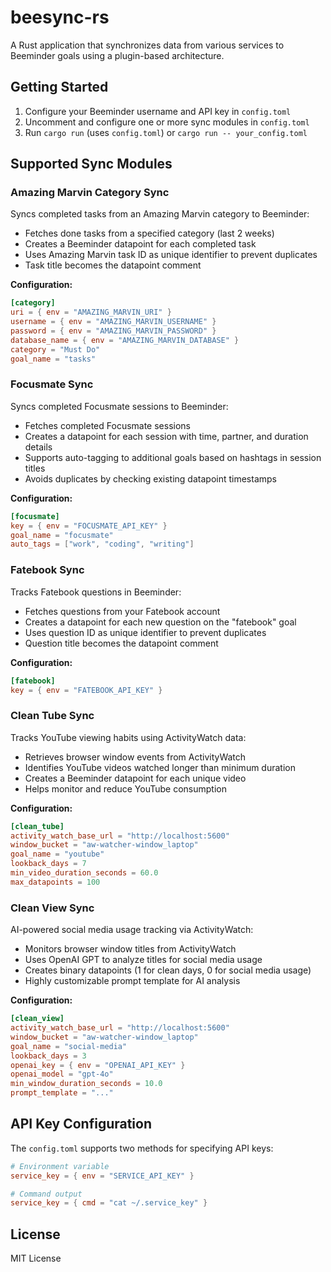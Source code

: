 # beesync-rs

A Rust application that synchronizes data from various services to Beeminder goals using a plugin-based architecture.

## Getting Started

1. Configure your Beeminder username and API key in `config.toml`
2. Uncomment and configure one or more sync modules in `config.toml`
3. Run `cargo run` (uses `config.toml`) or `cargo run -- your_config.toml`

## Supported Sync Modules

### Amazing Marvin Category Sync

Syncs completed tasks from an Amazing Marvin category to Beeminder:

- Fetches done tasks from a specified category (last 2 weeks)
- Creates a Beeminder datapoint for each completed task
- Uses Amazing Marvin task ID as unique identifier to prevent duplicates
- Task title becomes the datapoint comment

**Configuration:**
```toml
[category]
uri = { env = "AMAZING_MARVIN_URI" }
username = { env = "AMAZING_MARVIN_USERNAME" }
password = { env = "AMAZING_MARVIN_PASSWORD" }
database_name = { env = "AMAZING_MARVIN_DATABASE" }
category = "Must Do"
goal_name = "tasks"
```

### Focusmate Sync

Syncs completed Focusmate sessions to Beeminder:

- Fetches completed Focusmate sessions
- Creates a datapoint for each session with time, partner, and duration details
- Supports auto-tagging to additional goals based on hashtags in session titles
- Avoids duplicates by checking existing datapoint timestamps

**Configuration:**
```toml
[focusmate]
key = { env = "FOCUSMATE_API_KEY" }
goal_name = "focusmate"
auto_tags = ["work", "coding", "writing"]
```

### Fatebook Sync

Tracks Fatebook questions in Beeminder:

- Fetches questions from your Fatebook account
- Creates a datapoint for each new question on the "fatebook" goal
- Uses question ID as unique identifier to prevent duplicates
- Question title becomes the datapoint comment

**Configuration:**
```toml
[fatebook]
key = { env = "FATEBOOK_API_KEY" }
```

### Clean Tube Sync

Tracks YouTube viewing habits using ActivityWatch data:

- Retrieves browser window events from ActivityWatch
- Identifies YouTube videos watched longer than minimum duration
- Creates a Beeminder datapoint for each unique video
- Helps monitor and reduce YouTube consumption

**Configuration:**
```toml
[clean_tube]
activity_watch_base_url = "http://localhost:5600"
window_bucket = "aw-watcher-window_laptop"
goal_name = "youtube"
lookback_days = 7
min_video_duration_seconds = 60.0
max_datapoints = 100
```

### Clean View Sync

AI-powered social media usage tracking via ActivityWatch:

- Monitors browser window titles from ActivityWatch
- Uses OpenAI GPT to analyze titles for social media usage
- Creates binary datapoints (1 for clean days, 0 for social media usage)
- Highly customizable prompt template for AI analysis

**Configuration:**
```toml
[clean_view]
activity_watch_base_url = "http://localhost:5600"
window_bucket = "aw-watcher-window_laptop"
goal_name = "social-media"
lookback_days = 3
openai_key = { env = "OPENAI_API_KEY" }
openai_model = "gpt-4o"
min_window_duration_seconds = 10.0
prompt_template = "..."
```

## API Key Configuration

The `config.toml` supports two methods for specifying API keys:

```toml
# Environment variable
service_key = { env = "SERVICE_API_KEY" }

# Command output
service_key = { cmd = "cat ~/.service_key" }
```

## License

MIT License
